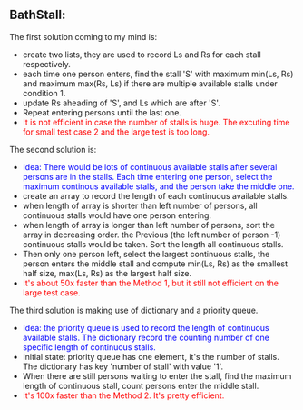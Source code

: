 
## BathStall:
The first solution coming to my mind is:
+ create two lists, they are used to record Ls and Rs for each stall respectively.
+ each time one person enters, find the stall 'S' with maximum min(Ls, Rs) and maximum max(Rs, Ls) if there are multiple available stalls under condition 1.
+ update Rs aheading of 'S', and Ls which are after 'S'.
+ Repeat entering persons until the last one.
+ <span style="color:red">It is not efficient in case the number of stalls is huge. The excuting time for small test case 2 and the large test is too long.</span>

The second solution is:
+ <span style="color:blue">Idea: There would be lots of continuous available stalls after several persons are in the stalls. Each time entering one person, select the maximum continous available stalls, and the person take the middle one.<span>
+ create an array to record the length of each continuous available stalls.
+ when length of array is shorter than left number of persons, all continuous stalls would have one person entering.
+ when length of array is longer than left number of persons, sort the array in decreasing order. the Previous (the left number of person -1) continuous stalls would be taken. Sort the length all continuous stalls.
+ Then only one person left, select the largest continuous stalls, the person enters the middle stall and compute min(Ls, Rs) as the smallest half size, max(Ls, Rs) as the largest half size.
+ <span style="color:red">It's about 50x faster than the Method 1, but it still not efficient on the large test case.<span>

The third solution is making use of dictionary and a priority queue.
+ <span style="color:blue">Idea: the priority queue is used to record the length of continuous available stalls. The dictionary record the counting number of one specific length of continuous stalls.<span>
+ Initial state: priority queue has one element, it's the number of stalls. The dictionary has key 'number of stall' with value '1'.
+ When there are still persons waiting to enter the stall, find the maximum length of continuous stall, count persons enter the middle stall.
+ <span style="color:red">It's 100x faster than the Method 2. It's pretty efficient.<span>
